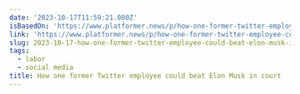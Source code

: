 ```yaml
---
date: '2023-10-17T11:59:21.000Z'
isBasedOn: 'https://www.platformer.news/p/how-one-former-twitter-employee-could'
link: 'https://www.platformer.news/p/how-one-former-twitter-employee-could'
slug: 2023-10-17-how-one-former-twitter-employee-could-beat-elon-musk-in-court
tags:
  - labor
  - social media
title: How one former Twitter employee could beat Elon Musk in court
---
```


